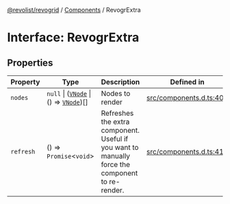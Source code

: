[@revolist/revogrid](README.md) / [Components](Namespace.Components.md) / RevogrExtra

# Interface: RevogrExtra

## Properties

| Property | Type | Description | Defined in |
| ------ | ------ | ------ | ------ |
| `nodes` | `null` \| ([`VNode`](Interface.VNode.md) \| () => [`VNode`](Interface.VNode.md))[] | Nodes to render | [src/components.d.ts:407](https://github.com/revolist/revogrid/blob/834ef2bcc7d11d36bb9e66716a7f07087a633494/src/components.d.ts#L407) |
| `refresh` | () => `Promise`\<`void`\> | Refreshes the extra component. Useful if you want to manually force the component to re-render. | [src/components.d.ts:411](https://github.com/revolist/revogrid/blob/834ef2bcc7d11d36bb9e66716a7f07087a633494/src/components.d.ts#L411) |
